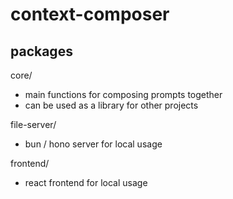 # context-composer

## packages

core/

- main functions for composing prompts together
- can be used as a library for other projects

file-server/

- bun / hono server for local usage

frontend/

- react frontend for local usage
